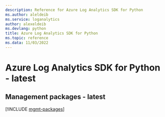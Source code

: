 ```yaml
---
description: Reference for Azure Log Analytics SDK for Python
ms.author: aleldeib
ms.service: loganalytics
author: alexeldeib
ms.devlang: python
title: Azure Log Analytics SDK for Python
ms.topic: reference
ms.data: 11/03/2022
---
```

# Azure Log Analytics SDK for Python - latest

## Management packages - latest
[!INCLUDE [mgmt-packages](log-analytics-mgmt-index.md)]